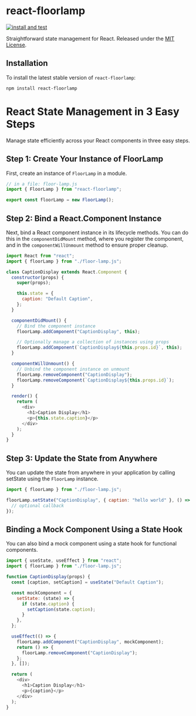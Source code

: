 # react-floorlamp

[![install and test](https://github.com/lfortin/react-floorlamp/actions/workflows/node.js.yml/badge.svg?branch=master&event=push)](https://github.com/lfortin/react-floorlamp/actions/workflows/node.js.yml)

Straightforward state management for React. Released under the [MIT License](https://opensource.org/license/mit).

## Installation

To install the latest stable version of `react-floorlamp`:

    npm install react-floorlamp

# React State Management in 3 Easy Steps

Manage state efficiently across your React components in three easy steps.

## Step 1: Create Your Instance of FloorLamp

First, create an instance of `FloorLamp` in a module.

```javascript
// in a file: floor-lamp.js
import { FloorLamp } from "react-floorlamp";

export const floorLamp = new FloorLamp();
```

## Step 2: Bind a React.Component Instance

Next, bind a React component instance in its lifecycle methods. You can do this in the `componentDidMount` method, where you register the component, and in the `componentWillUnmount` method to ensure proper cleanup.

```javascript
import React from "react";
import { floorLamp } from "./floor-lamp.js";

class CaptionDisplay extends React.Component {
  constructor(props) {
    super(props);

    this.state = {
      caption: "Default Caption",
    };
  }

  componentDidMount() {
    // Bind the component instance
    floorLamp.addComponent("CaptionDisplay", this);

    // Optionally manage a collection of instances using props
    floorLamp.addComponent(`CaptionDisplay${this.props.id}`, this);
  }

  componentWillUnmount() {
    // Unbind the component instance on unmount
    floorLamp.removeComponent("CaptionDisplay");
    floorLamp.removeComponent(`CaptionDisplay${this.props.id}`);
  }

  render() {
    return (
      <div>
        <h1>Caption Display</h1>
        <p>{this.state.caption}</p>
      </div>
    );
  }
}
```

## Step 3: Update the State from Anywhere

You can update the state from anywhere in your application by calling setState using the `FloorLamp` instance.

```javascript
import { floorLamp } from "./floor-lamp.js";

floorLamp.setState("CaptionDisplay", { caption: "hello world" }, () => {
  // optional callback
});
```

## Binding a Mock Component Using a State Hook

You can also bind a mock component using a state hook for functional components.

```javascript
import { useState, useEffect } from "react";
import { floorLamp } from "./floor-lamp.js";

function CaptionDisplay(props) {
  const [caption, setCaption] = useState("Default Caption");

  const mockComponent = {
    setState: (state) => {
      if (state.caption) {
        setCaption(state.caption);
      }
    },
  };

  useEffect(() => {
    floorLamp.addComponent("CaptionDisplay", mockComponent);
    return () => {
      floorLamp.removeComponent("CaptionDisplay");
    };
  }, []);

  return (
    <div>
      <h1>Caption Display</h1>
      <p>{caption}</p>
    </div>
  );
}
```
